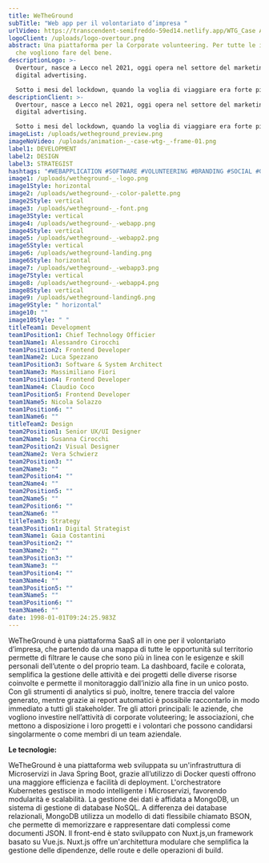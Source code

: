 ```yaml
---
title: WeTheGround
subTitle: "Web app per il volontariato d’impresa "
urlVideo: https://transcendent-semifreddo-59ed14.netlify.app/WTG_Case Animation.mp4
logoClient: /uploads/logo-overtour.png
abstract: Una piattaforma per la Corporate volunteering. Per tutte le imprese
  che vogliono fare del bene.
descriptionLogo: >-
  Overtour, nasce a Lecco nel 2021, oggi opera nel settore del marketing e del
  digital advertising. 

  Sotto i mesi del lockdown, quando la voglia di viaggiare era forte più che mai, grazie alla piattaforma Twich, i fondatori si sono impegnati a fornire agli utenti “un viaggio collettivo in giro per il mondo”, da questa esperienza nasce la volontà di sviluppare un nuovo business che coinvolga le persone, le aziende, la comunità.
descriptionClient: >-
  Overtour, nasce a Lecco nel 2021, oggi opera nel settore del marketing e del
  digital advertising. 

  Sotto i mesi del lockdown, quando la voglia di viaggiare era forte più che mai, grazie alla piattaforma Twich, i fondatori si sono impegnati a fornire agli utenti “un viaggio collettivo in giro per il mondo”, da questa esperienza nasce la volontà di sviluppare un nuovo business che coinvolga le persone, le aziende, la comunità.
imageList: /uploads/wetheground_preview.png
imageNoVideo: /uploads/animation-_-case-wtg-_-frame-01.png
label1: DEVELOPMENT
label2: DESIGN
label3: STRATEGIST
hashtags: "#WEBAPPLICATION #SOFTWARE #VOLUNTEERING #BRANDING #SOCIAL #GREEN"
image1: /uploads/wetheground-_-logo.png
image1Style: horizontal
image2: /uploads/wetheground-_-color-palette.png
image2Style: vertical
image3: /uploads/wetheground-_-font.png
image3Style: vertical
image4: /uploads/wetheground-_-webapp.png
image4Style: vertical
image5: /uploads/wetheground-_-webapp2.png
image5Style: vertical
image6: /uploads/wetheground-landing.png
image6Style: horizontal
image7: /uploads/wetheground-_-webapp3.png
image7Style: vertical
image8: /uploads/wetheground-_-webapp4.png
image8Style: vertical
image9: /uploads/wetheground-landing6.png
image9Style: " horizontal"
image10: ""
image10Style: " "
titleTeam1: Development
team1Position1: Chief Technology Officier
team1Name1: Alessandro Cirocchi
team1Position2: Frontend Developer
team1Name2: Luca Spezzano
team1Position3: Software & System Architect
team1Name3: Massimiliano Fiori
team1Position4: Frontend Developer
team1Name4: Claudio Coco
team1Position5: Frontend Developer
team1Name5: Nicola Solazzo
team1Position6: ""
team1Name6: ""
titleTeam2: Design
team2Position1: Senior UX/UI Designer
team2Name1: Susanna Cirocchi
team2Position2: Visual Designer
team2Name2: Vera Schwierz
team2Position3: ""
team2Name3: ""
team2Position4: ""
team2Name4: ""
team2Position5: ""
team2Name5: ""
team2Position6: ""
team2Name6: ""
titleTeam3: Strategy
team3Position1: Digital Strategist
team3Name1: Gaia Costantini
team3Position2: ""
team3Name2: ""
team3Position3: ""
team3Name3: ""
team3Position4: ""
team3Name4: ""
team3Position5: ""
team3Name5: ""
team3Position6: ""
team3Name6: ""
date: 1998-01-01T09:24:25.983Z
---
```

WeTheGround è una piattaforma SaaS all in one per il volontariato d’impresa, che partendo da una mappa di tutte le opportunità sul territorio permette di filtrare le cause che sono più in linea con le esigenze e skill personali dell’utente o del proprio team.
La dashboard, facile e colorata, semplifica la gestione delle attività e dei progetti delle diverse risorse coinvolte e permette il monitoraggio dall’inizio alla fine in un unico posto. Con gli strumenti di analytics si può, inoltre, tenere traccia del valore generato, mentre grazie ai report automatici è possibile raccontarlo in modo immediato a tutti gli stakeholder.
Tre gli attori principali: le aziende, che vogliono investire nell’attività di corporate voluteering; le associazioni, che mettono a disposizione i loro progetti e i volontari che possono candidarsi singolarmente o come membri di un team aziendale.

**Le tecnologie:**

WeTheGround è una piattaforma web sviluppata su un'infrastruttura di Microservizi in Java Spring Boot, grazie all’utilizzo di Docker questi offrono una maggiore efficienza e facilità di deployment. L'orchestratore Kubernetes gestisce in modo intelligente i Microservizi, favorendo modularità e scalabilità. 
La gestione dei dati è affidata a MongoDB, un sistema di gestione di database NoSQL. A differenza dei database relazionali, MongoDB utilizza un modello di dati flessibile chiamato BSON, che permette di memorizzare e rappresentare dati complessi come documenti JSON. 
Il front-end è stato sviluppato con Nuxt.js,un framework basato su Vue.js. Nuxt.js offre un'architettura modulare che semplifica la gestione delle dipendenze, delle route e delle operazioni di build.